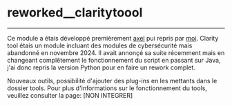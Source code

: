 # reworked__claritytoool
--------------------------------------------

Ce module a étais développé premièrement [axel](https://github.com/alextoutcourt72) pui repris par [moi](https://github.com/MJVhack).
Clarity tool étais un module incluant des modules de cybersécurité mais abandonné en novembre 2024.
Il avait annonçé sa suite récemment mais en changeant complêtement le fonctionnement du script en passant sur Java, j'ai donc repris la version Python pour en faire un rework complet.

Nouveaux outils, possibilité d'ajouter des plug-ins en les mettants dans le dossier tools.
Pour plus d'informations sur le fonctionnement du tools, veuillez consulter la page:
[NON INTEGRER]
